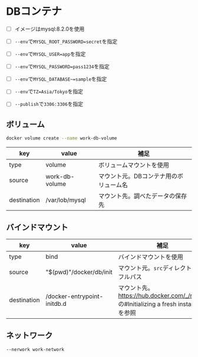 # DBコンテナ
- [ ] イメージはmysql:8.2.0を使用
- [ ] `--env`で`MYSQL_ROOT_PASSWORD=secret`を指定
- [ ] `--env`で`MYSQL_USER=app`を指定
- [ ] `--env`で`MYSQL_PASSWORD=pass1234`を指定
- [ ] `--env`で`MYSQL_DATABASE~=sample`を指定
- [ ] `--env`で`TZ=Asia/Tokyo`を指定
- [ ] `--publish`で`3306:3306`を指定


## ボリューム

```bash
docker volume create --name work-db-volume
```

|key|value|補足|
|---|---|---|
|type|volume|ボリュームマウントを使用|
|source|work-db-volume|マウント元。DBコンテナ用のボリューム名|
|destination|/var/lob/mysql|マウント先。調べたデータの保存先|


## バインドマウント

|key|value|補足|
|---|---|---|
|type|bind|バインドマウントを使用|
|source|"$(pwd)"/docker/db/init|マウント元。`src`ディレクトリのフルパス|
|destination|/docker-entrypoint-initdb.d|マウント先。https://hub.docker.com/_/mysql の#Initializing a fresh instanceを参照|


## ネットワーク
`--nerwork work-network`